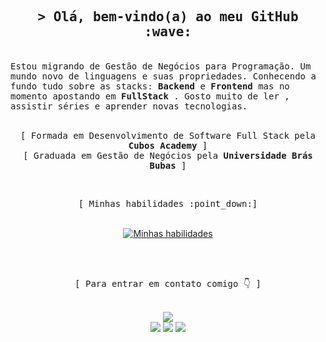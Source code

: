 <h2 align="center">
        <samp>&gt; Olá, bem-vindo(a) ao meu GitHub :wave:</samp>         
 </h2>
 
<br>

<samp>
Estou migrando de Gestão de Negócios para Programação. Um mundo novo de linguagens e suas propriedades. Conhecendo a fundo tudo sobre as stacks: <b> Backend </b> e <b> Frontend </b> mas no momento apostando em <b> FullStack </b>. Gosto muito de ler , assistir séries e aprender novas tecnologias.
</samp>

<br>
<br> 

<p align="center">
        <samp>
          [ Formada em Desenvolvimento de Software Full Stack pela <b> Cubos Academy </b> ]
                <br>
          [ Graduada em Gestão de Negócios pela <b> Universidade Brás Bubas</b> ]
                <br>
                <br>
        </samp>
  
  ##
  
<div align="center">
  <samp> [ Minhas habilidades :point_down:] </samp>
   <br>
   <br>
  
[![Minhas habilidades](https://skills.thijs.gg/icons?i=html,css,js,nodejs,react,figma,postgres,git,github) ](https://skills.thijs.gg)

</div>
  
  <br>
  <br>
 
<div align="center"> 
  
  <samp> [ Para entrar em contato comigo :point_down: ] </samp>
   <br>
   <br>
    
  <a href="https://instagram.com/leidejanedarosa" target="_blank"><img src="https://img.shields.io/badge/-Instagram-%23E4405F?style=for-the-badge&logo=instagram&logoColor=white" target="_blank"></a> 	
 <a href="https://discord.gg/leidejane#3704" target="_blank"><img src="https://img.shields.io/badge/Discord-7289DA?style=for-the-badge&logo=discord&logoColor=white" target="_blank"></a> 
  <a href = "mailto:leidejanedarosa.81@gmail.com"><img src="https://img.shields.io/badge/-Gmail-%23333?style=for-the-badge&logo=gmail&logoColor=white" target="_blank"></a>
  <a href="https://www.linkedin.com/in/leidejane-da-rosa-a98544205/" target="_blank"><img src="https://img.shields.io/badge/-LinkedIn-%230077B5?style=for-the-badge&logo=linkedin&logoColor=white" target="_blank"></a>  
 

</div>


